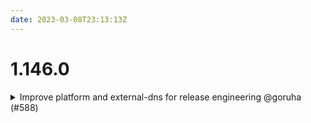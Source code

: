 ```yaml
---
date: 2023-03-08T23:13:13Z
---
```


# 1.146.0

<details>
  <summary>Improve platform and external-dns for release engineering @goruha (#588)</summary>

### what
* `eks/external-dns` support `dns-primary`
* `eks/platform` support json query remote components outputs
 
### why
* `vanity domain` pattern support by `eks/external-dns`
* Improve flexibility of `eks/platform`


</details>